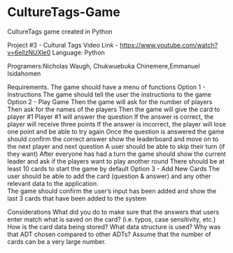 # CultureTags-Game
CultureTags game created in Python

Project #3 - Cultural Tags
Video Link - https://www.youtube.com/watch?v=6ellzNUXle0
Language:  Python

Programers:Nicholas Waugh, Chukwuebuka Chinemere,Emmanuel Isidahomen

Requirements.
The game should have a menu of functions
Option 1 - Instructions
The game should tell the user the instructions to the game
Option 2 - Play Game
Then the game will ask for the number of players
Then ask for the names of the players
Then the game will give the card to player #1
Player #1 will answer the question
If the answer is correct, the player will receive three points
If the answer is incorrect, the player will lose one point and be able to try again
Once the question is answered the game should confirm the correct answer show the leaderboard and move on to the next player and next question
A user should be able to skip their turn (if they want)
After everyone has had a turn the game should show the current leader and ask if the players want to play another round
There should be at least 10 cards to start the game by default
Option 3 - Add New Cards
The user should be able to add the card (question & answer) and any other relevant data to the application.  
The game should confirm the user’s input has been added and show the last 3 cards that have been added to the system

Considerations
What did you do to make sure that the answers that users enter match what is saved on the card? (i.e. typos, case sensitivity, etc.)
How is the card data being stored? What data structure is used? Why was that ADT chosen compared to other ADTs? Assume that the number of cards can be a very large number. 


